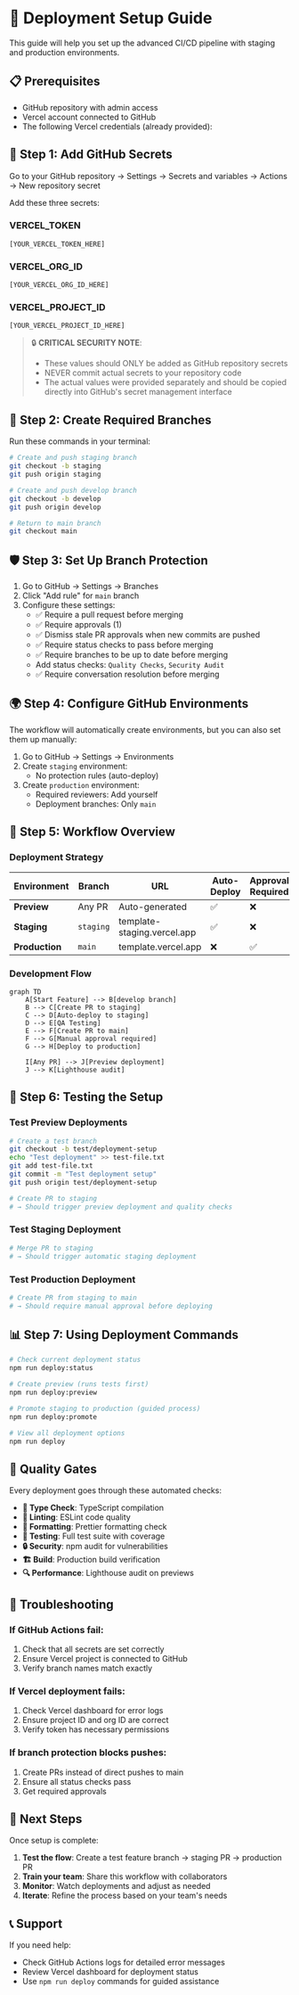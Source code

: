 # 🚀 Deployment Setup Guide

This guide will help you set up the advanced CI/CD pipeline with staging and production environments.

## 📋 Prerequisites

- GitHub repository with admin access
- Vercel account connected to GitHub
- The following Vercel credentials (already provided):

## 🔐 Step 1: Add GitHub Secrets

Go to your GitHub repository → Settings → Secrets and variables → Actions → New repository secret

Add these three secrets:

### VERCEL_TOKEN

```
[YOUR_VERCEL_TOKEN_HERE]
```

### VERCEL_ORG_ID

```
[YOUR_VERCEL_ORG_ID_HERE]
```

### VERCEL_PROJECT_ID

```
[YOUR_VERCEL_PROJECT_ID_HERE]
```

> 🔒 **CRITICAL SECURITY NOTE**:
>
> - These values should ONLY be added as GitHub repository secrets
> - NEVER commit actual secrets to your repository code
> - The actual values were provided separately and should be copied directly into GitHub's secret management interface

## 🌿 Step 2: Create Required Branches

Run these commands in your terminal:

```bash
# Create and push staging branch
git checkout -b staging
git push origin staging

# Create and push develop branch
git checkout -b develop
git push origin develop

# Return to main branch
git checkout main
```

## 🛡️ Step 3: Set Up Branch Protection

1. Go to GitHub → Settings → Branches
2. Click "Add rule" for `main` branch
3. Configure these settings:
   - ✅ Require a pull request before merging
   - ✅ Require approvals (1)
   - ✅ Dismiss stale PR approvals when new commits are pushed
   - ✅ Require status checks to pass before merging
   - ✅ Require branches to be up to date before merging
   - Add status checks: `Quality Checks`, `Security Audit`
   - ✅ Require conversation resolution before merging

## 🌍 Step 4: Configure GitHub Environments

The workflow will automatically create environments, but you can also set them up manually:

1. Go to GitHub → Settings → Environments
2. Create `staging` environment:
   - No protection rules (auto-deploy)
3. Create `production` environment:
   - Required reviewers: Add yourself
   - Deployment branches: Only `main`

## 🔄 Step 5: Workflow Overview

### Deployment Strategy

| Environment    | Branch    | URL                         | Auto-Deploy | Approval Required |
| -------------- | --------- | --------------------------- | ----------- | ----------------- |
| **Preview**    | Any PR    | Auto-generated              | ✅          | ❌                |
| **Staging**    | `staging` | template-staging.vercel.app | ✅          | ❌                |
| **Production** | `main`    | template.vercel.app         | ❌          | ✅                |

### Development Flow

```mermaid
graph TD
    A[Start Feature] --> B[develop branch]
    B --> C[Create PR to staging]
    C --> D[Auto-deploy to staging]
    D --> E[QA Testing]
    E --> F[Create PR to main]
    F --> G[Manual approval required]
    G --> H[Deploy to production]

    I[Any PR] --> J[Preview deployment]
    J --> K[Lighthouse audit]
```

## 🧪 Step 6: Testing the Setup

### Test Preview Deployments

```bash
# Create a test branch
git checkout -b test/deployment-setup
echo "Test deployment" >> test-file.txt
git add test-file.txt
git commit -m "Test deployment setup"
git push origin test/deployment-setup

# Create PR to staging
# → Should trigger preview deployment and quality checks
```

### Test Staging Deployment

```bash
# Merge PR to staging
# → Should trigger automatic staging deployment
```

### Test Production Deployment

```bash
# Create PR from staging to main
# → Should require manual approval before deploying
```

## 📊 Step 7: Using Deployment Commands

```bash
# Check current deployment status
npm run deploy:status

# Create preview (runs tests first)
npm run deploy:preview

# Promote staging to production (guided process)
npm run deploy:promote

# View all deployment options
npm run deploy
```

## 🎯 Quality Gates

Every deployment goes through these automated checks:

- **🔨 Type Check**: TypeScript compilation
- **🧹 Linting**: ESLint code quality
- **🎨 Formatting**: Prettier formatting check
- **🧪 Testing**: Full test suite with coverage
- **🔒 Security**: npm audit for vulnerabilities
- **🏗️ Build**: Production build verification
- **🔍 Performance**: Lighthouse audit on previews

## 🚨 Troubleshooting

### If GitHub Actions fail:

1. Check that all secrets are set correctly
2. Ensure Vercel project is connected to GitHub
3. Verify branch names match exactly

### If Vercel deployment fails:

1. Check Vercel dashboard for error logs
2. Ensure project ID and org ID are correct
3. Verify token has necessary permissions

### If branch protection blocks pushes:

1. Create PRs instead of direct pushes to main
2. Ensure all status checks pass
3. Get required approvals

## 🎉 Next Steps

Once setup is complete:

1. **Test the flow**: Create a test feature branch → staging PR → production PR
2. **Train your team**: Share this workflow with collaborators
3. **Monitor**: Watch deployments and adjust as needed
4. **Iterate**: Refine the process based on your team's needs

## 📞 Support

If you need help:

- Check GitHub Actions logs for detailed error messages
- Review Vercel dashboard for deployment status
- Use `npm run deploy` commands for guided assistance
